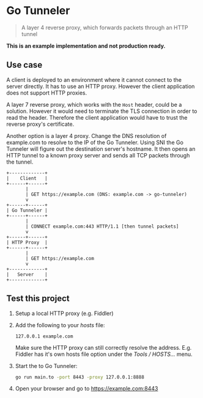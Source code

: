# Go Tunneler

> A layer 4 reverse proxy, which forwards packets through an HTTP tunnel

**This is an example implementation and not production ready.**

## Use case

A client is deployed to an environment where it cannot connect to the server directly. It has to use an HTTP proxy. However the client application does not support HTTP proxies.

A layer 7 reverse proxy, which works with the `Host` header, could be a solution. However it would need to terminate the TLS connection in order to read the header. Therefore the client application would have to trust the reverse proxy's certificate.

Another option is a layer 4 proxy. Change the DNS resolution of example.com to resolve to the IP of the Go Tunneler. Using SNI the Go Tunneler will figure out the destination server's hostname. It then opens an HTTP tunnel to a known proxy server and sends all TCP packets through the tunnel.

```
+-------------+
|    Client   |
+------+------+
       |
       | GET https://example.com (DNS: example.com -> go-tunneler)
       v
+------+------+
| Go Tunneler |
+------+------+
       |
       | CONNECT example.com:443 HTTP/1.1 [then tunnel packets]
       v
+------+------+
| HTTP Proxy  |
+------+------+
       |
       | GET https://example.com
       v
+-------------+
|   Server    |
+-------------+
```

## Test this project

1. Setup a local HTTP proxy (e.g. Fiddler)

2. Add the following to your _hosts_ file:

    ```
    127.0.0.1 example.com
    ```

    Make sure the HTTP proxy can still correctly resolve the address. E.g. Fiddler has it's own hosts file option under the _Tools / HOSTS..._ menu.

3. Start the to Go Tunneler:

    ```sh
    go run main.to -port 8443 -proxy 127.0.0.1:8888
    ```

4. Open your browser and go to https://example.com:8443
